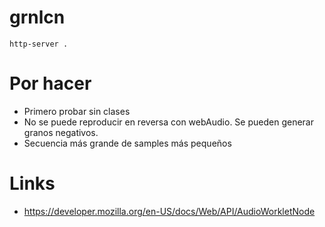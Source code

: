 
# grnlcn

`http-server .`

# Por hacer

- Primero probar sin clases
- No se puede reproducir en reversa con webAudio. Se pueden generar granos negativos. 
- Secuencia más grande de samples más pequeños

# Links

- https://developer.mozilla.org/en-US/docs/Web/API/AudioWorkletNode
